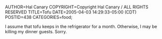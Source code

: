 AUTHOR=Hal Canary
COPYRIGHT=Copyright Hal Canary / ALL RIGHTS RESERVED
TITLE=Tofu
DATE=2005-04-03 14:29:33-05:00 (CDT)
POSTID=438
CATEGORIES=food;

I assume that tofu keeps in the refrigerator for a month. Otherwise, I may be killing my dinner guests. Sorry.
